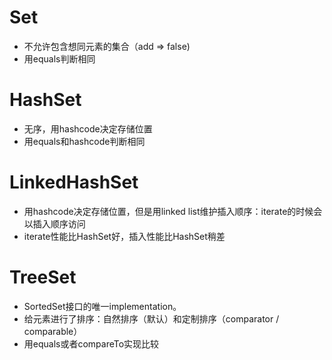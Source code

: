# Set
 - 不允许包含想同元素的集合（add => false)
 - 用equals判断相同

# HashSet
 - 无序，用hashcode决定存储位置
 - 用equals和hashcode判断相同

# LinkedHashSet
 - 用hashcode决定存储位置，但是用linked list维护插入顺序：iterate的时候会以插入顺序访问
 - iterate性能比HashSet好，插入性能比HashSet稍差

# TreeSet
 - SortedSet接口的唯一implementation。
 - 给元素进行了排序：自然排序（默认）和定制排序（comparator / comparable）
 - 用equals或者compareTo实现比较

 